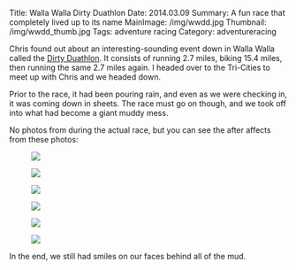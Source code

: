 Title: Walla Walla Dirty Duathlon
Date: 2014.03.09
Summary: A fun race that completely lived up to its name
MainImage: /img/wwdd.jpg
Thumbnail: /img/wwdd_thumb.jpg
Tags: adventure racing
Category: adventureracing

Chris found out about an interesting-sounding event down in Walla Walla called the [Dirty Duathlon][WWDD]. It consists of running 2.7 miles, biking 15.4 miles, then running the same 2.7 miles again. I headed over to the Tri-Cities to meet up with Chris and we headed down.

Prior to the race, it had been pouring rain, and even as we were checking in, it was coming down in sheets. The race must go on though, and we took off into what had become a giant muddy mess.

No photos from during the actual race, but you can see the after affects from these photos:

<p>
<figure><img src="/img/outdoors/wwdd/bikes.jpg" class="largeimg" />
</figure>
</p>

<p>
<figure><img src="/img/outdoors/wwdd/crank.jpg" class="largeimg" />
</figure>
</p>

<p>
<figure><img src="/img/outdoors/wwdd/defailleur.jpg" class="largeimg" />
</figure>
</p>

<p>
<figure><img src="/img/outdoors/wwdd/dirtyface.jpg" class="smallimg" />
</figure>
</p>

<p>
<figure><img src="/img/outdoors/wwdd/dirtylegs.jpg" class="largeimg" />
</figure>
</p>

<p>
<figure><img src="/img/outdoors/wwdd/smiling.jpg" class="largeimg" />
</figure>
</p>

In the end, we still had smiles on our faces behind all of the mud.

[WWDD]: https://www.facebook.com/WallaWallaDirtyDuathlon/
